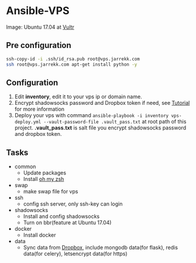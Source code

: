 # Ansible-VPS

Image: Ubuntu 17.04 at [Vultr](https://www.vultr.com/)

## Pre configuration

``` bash
ssh-copy-id -i .ssh/id_rsa.pub root@vps.jarrekk.com
ssh root@vps.jarrekk.com apt-get install python -y
```

## Configuration

1. Edit **inventory**, edit it to your vps ip or domain name.
2. Encrypt shadowsocks password and Dropbox token if need, see [Tutorial](https://gist.github.com/jarrekk/f4661e666d9f5472878e964b3d200b72) for more information
3. Deploy your vps with command `ansible-playbook -i inventory vps-deploy.yml --vault-password-file .vault_pass.txt` at root path of this project. **.vault_pass.txt** is salt file you encrypt shadowsocks password and dropbox token.

## Tasks

* common
	* Update packages
	* Install [oh my zsh](https://github.com/robbyrussell/oh-my-zsh)
* swap
	* make swap file for vps
* ssh
	* config ssh server, only ssh-key can login
* shadowsocks
	* Install and config shadowsocks
	* Turn on bbr(feature at Ubuntu 17.04)
* docker
	* Install docker
* data
	* Sync data from [Dropbox](https://dropbox.com), include mongodb data(for flask), redis data(for celery), letsencrypt data(for https)
